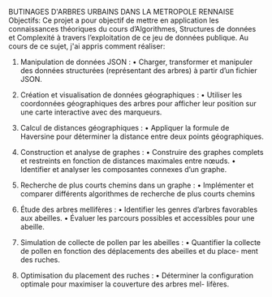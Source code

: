 BUTINAGES D'ARBRES URBAINS DANS LA METROPOLE RENNAISE
Objectifs:
Ce projet a pour objectif de mettre en application les connaissances théoriques du cours d’Algorithmes, Structures de données 
et Complexité à travers l’exploitation de ce jeu de données publique.
Au cours de ce sujet, j'ai appris comment réaliser:

1. Manipulation de données JSON :
• Charger, transformer et manipuler des données structurées (représentant des arbres)
à partir d’un fichier JSON.

2. Création et visualisation de données géographiques :
• Utiliser les coordonnées géographiques des arbres pour afficher leur position sur une
carte interactive avec des marqueurs.

3. Calcul de distances géographiques :
• Appliquer la formule de Haversine pour déterminer la distance entre deux points
géographiques.

4. Construction et analyse de graphes :
• Construire des graphes complets et restreints en fonction de distances maximales
entre nœuds.
• Identifier et analyser les composantes connexes d’un graphe.

5. Recherche de plus courts chemins dans un graphe :
• Implémenter et comparer différents algorithmes de recherche de plus courts chemins

6. Étude des arbres mellifères :
• Identifier les genres d’arbres favorables aux abeilles.
• Évaluer les parcours possibles et accessibles pour une abeille.

7. Simulation de collecte de pollen par les abeilles :
• Quantifier la collecte de pollen en fonction des déplacements des abeilles et du place-
ment des ruches.

8. Optimisation du placement des ruches :
• Déterminer la configuration optimale pour maximiser la couverture des arbres mel-
lifères.
